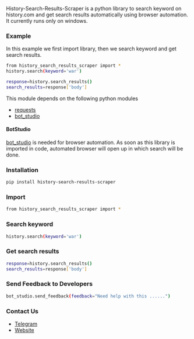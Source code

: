 History-Search-Results-Scraper is a python library to search keyword on history.com and get search results automatically using browser automation. 
It currently runs only on windows.

### Example
In this example we first import library, then we search keyword and get search results.
```sh
from history_search_results_scraper import *
history.search(keyword='war')

response=history.search_results()
search_results=response['body']

```

This module depends on the following python modules
* [requests](https://pypi.org/project/requests/)
* [bot_studio](https://pypi.org/project/bot_studio/)

#### BotStudio
[bot_studio](https://pypi.org/project/bot_studio/) is needed for browser automation. As soon as this library is imported in code, automated browser will open up in which search will be done.


### Installation

```sh
pip install history-search-results-scraper
```

### Import
```sh
from history_search_results_scraper import *
```

### Search keyword
```sh
history.search(keyword='war')
```

### Get search results
```sh
response=history.search_results()
search_results=response['body']
```

### Send Feedback to Developers
```sh
bot_studio.send_feedback(feedback="Need help with this ......")
```

### Contact Us
* [Telegram](https://t.me/datakund)
* [Website](https://datakund.com)

